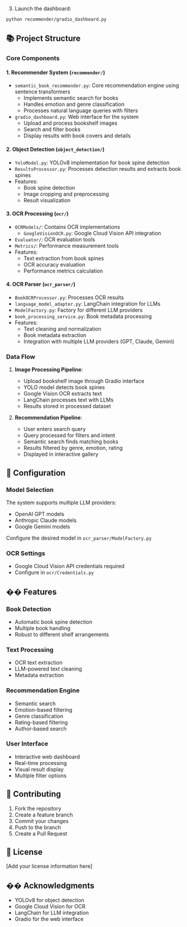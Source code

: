 
3. Launch the dashboard:
```bash
python recommender/gradio_dashboard.py
```

## 📚 Project Structure

### Core Components

#### 1. Recommender System (`recommender/`)
- `semantic_book_recommender.py`: Core recommendation engine using sentence transformers
  - Implements semantic search for books
  - Handles emotion and genre classification
  - Processes natural language queries with filters
- `gradio_dashboard.py`: Web interface for the system
  - Upload and process bookshelf images
  - Search and filter books
  - Display results with book covers and details

#### 2. Object Detection (`object_detection/`)
- `YoloModel.py`: YOLOv8 implementation for book spine detection
- `ResultsProcessor.py`: Processes detection results and extracts book spines
- Features:
  - Book spine detection
  - Image cropping and preprocessing
  - Result visualization

#### 3. OCR Processing (`ocr/`)
- `OCRModels/`: Contains OCR implementations
  - `GoogleVisionOCR.py`: Google Cloud Vision API integration
- `Evaluator/`: OCR evaluation tools
- `Metrics/`: Performance measurement tools
- Features:
  - Text extraction from book spines
  - OCR accuracy evaluation
  - Performance metrics calculation

#### 4. OCR Parser (`ocr_parser/`)
- `BookOCRProcessor.py`: Processes OCR results
- `language_model_adapter.py`: LangChain integration for LLMs
- `ModelFactory.py`: Factory for different LLM providers
- `book_processing_service.py`: Book metadata processing
- Features:
  - Text cleaning and normalization
  - Book metadata extraction
  - Integration with multiple LLM providers (GPT, Claude, Gemini)

### Data Flow

1. **Image Processing Pipeline**:
   - Upload bookshelf image through Gradio interface
   - YOLO model detects book spines
   - Google Vision OCR extracts text
   - LangChain processes text with LLMs
   - Results stored in processed dataset

2. **Recommendation Pipeline**:
   - User enters search query
   - Query processed for filters and intent
   - Semantic search finds matching books
   - Results filtered by genre, emotion, rating
   - Displayed in interactive gallery

## 🔧 Configuration

### Model Selection
The system supports multiple LLM providers:
- OpenAI GPT models
- Anthropic Claude models
- Google Gemini models

Configure the desired model in `ocr_parser/ModelFactory.py`

### OCR Settings
- Google Cloud Vision API credentials required
- Configure in `ocr/Credentials.py`

## �� Features

### Book Detection
- Automatic book spine detection
- Multiple book handling
- Robust to different shelf arrangements

### Text Processing
- OCR text extraction
- LLM-powered text cleaning
- Metadata extraction

### Recommendation Engine
- Semantic search
- Emotion-based filtering
- Genre classification
- Rating-based filtering
- Author-based search

### User Interface
- Interactive web dashboard
- Real-time processing
- Visual result display
- Multiple filter options

## 🤝 Contributing

1. Fork the repository
2. Create a feature branch
3. Commit your changes
4. Push to the branch
5. Create a Pull Request

## 📝 License

[Add your license information here]

## �� Acknowledgments

- YOLOv8 for object detection
- Google Cloud Vision for OCR
- LangChain for LLM integration
- Gradio for the web interface